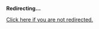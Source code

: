 <!DOCTYPE html>
<html>
<head>
<title>Redirecting...</title>
<link rel="canonical" href="https://blog.jle.im/entry/inside-my-world-ode-to-functor-and-monad.html.md"/>
<meta http-equiv="content-type" content="text/html; charset=utf-8" />
<script>
(function(i,s,o,g,r,a,m){i['GoogleAnalyticsObject']=r;i[r]=i[r]||function(){
(i[r].q=i[r].q||[]).push(arguments)},i[r].l=1*new Date();a=s.createElement(o),
m=s.getElementsByTagName(o)[0];a.async=1;a.src=g;m.parentNode.insertBefore(a,m)
})(window,document,'script','//www.google-analytics.com/analytics.js','ga');
ga('create', { trackingId: 'UA-443711-8', cookieDomain: 'jle.im', redirect: 'https://blog.jle.im/entry/inside-my-world-ode-to-functor-and-monad.html.md'});
ga('send', { hitType: 'pageview', hitCallback: function() { document.location.href = 'https://blog.jle.im/entry/inside-my-world-ode-to-functor-and-monad.html.md'; } });
</script>
</head>
<body>
  <p><strong>Redirecting...</strong></p>
  <p><a href='https://blog.jle.im/entry/inside-my-world-ode-to-functor-and-monad.html.md'>Click here if you are not redirected.</a></p>
  <script>
    setTimeout(function() { document.location.href = 'https://blog.jle.im/entry/inside-my-world-ode-to-functor-and-monad.html.md'; }, 1000);
  </script>
</body>
</html>

